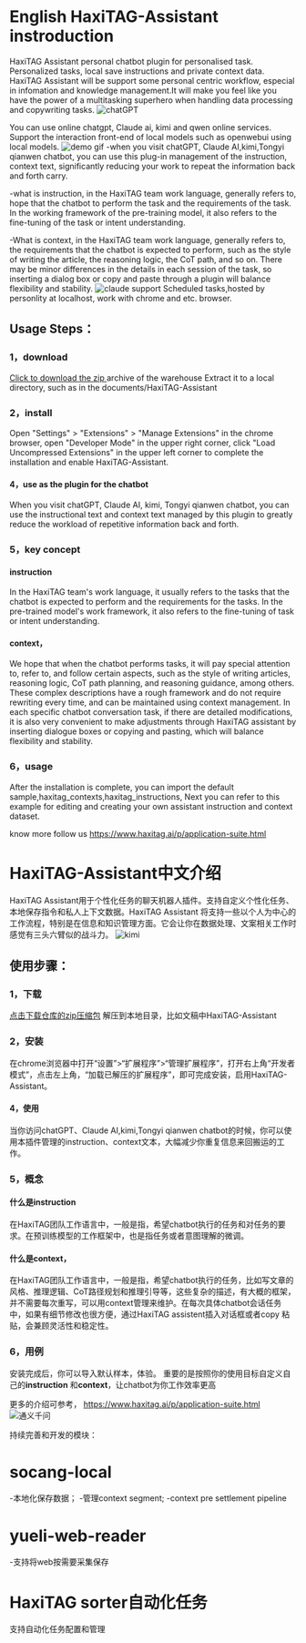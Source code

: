 # English HaxiTAG-Assistant instroduction
HaxiTAG Assistant personal chatbot plugin for personalised task. Personalized tasks, local save instructions and private context data. HaxiTAG Assistant will be support some personal centric workflow, especial in infomation and knowledge management.It will make you feel like you have the power of a multitasking superhero when handling data processing and copywriting tasks.
![chatGPT](https://github.com/zhyr/HaxiTAG-Assistant/blob/main/images/chatGPT.png)

You can use online chatgpt, Claude ai, kimi and qwen online services. Support the interaction front-end of local models such as openwebui using local models.
![demo gif](https://github.com/zhyr/HaxiTAG-Assistant/blob/main/images/20240914-085231.gif)
-when you visit chatGPT, Claude AI,kimi,Tongyi qianwen chatbot, you can use this plug-in management of the instruction, context text, significantly reducing your work to repeat the information back and forth carry.

-what is instruction, in the HaxiTAG team work language, generally refers to, hope that the chatbot to perform the task and the requirements of the task. In the working framework of the pre-training model, it also refers to the fine-tuning of the task or intent understanding.

-What is context, in the HaxiTAG team work language, generally refers to, the requirements that the chatbot is expected to perform, such as the style of writing the article, the reasoning logic, the CoT path, and so on. There may be minor differences in the details in each session of the task, so inserting a dialog box or copy and paste through a plugin will balance flexibility and stability.
![claude](https://github.com/zhyr/HaxiTAG-Assistant/blob/main/images/Claude.png)
 support Scheduled tasks,hosted by personlity at localhost, work with chrome and etc. browser.

## Usage Steps：
### 1，download
[Click to download the zip ](https://github.com/zhyr/HaxiTAG-Assistant/releases/tag/HaxiTAG-Assistant-v1.7.0)archive of the warehouse
Extract it to a local directory, such as in the documents/HaxiTAG-Assistant

### 2，install
Open "Settings" > "Extensions" > "Manage Extensions" in the chrome browser, open "Developer Mode" in the upper right corner, click "Load Uncompressed Extensions" in the upper left corner to complete the installation and enable HaxiTAG-Assistant.
#### 4，use as the plugin for the chatbot
When you visit chatGPT, Claude AI, kimi, Tongyi qianwen chatbot, you can use the instructional text and context text managed by this plugin to greatly reduce the workload of repetitive information back and forth.

### 5，key concept
#### instruction
In the HaxiTAG team's work language, it usually refers to the tasks that the chatbot is expected to perform and the requirements for the tasks. In the pre-trained model's work framework, it also refers to the fine-tuning of task or intent understanding.

#### context，
We hope that when the chatbot performs tasks, it will pay special attention to, refer to, and follow certain aspects, such as the style of writing articles, reasoning logic, CoT path planning, and reasoning guidance, among others. These complex descriptions have a rough framework and do not require rewriting every time, and can be maintained using context management. In each specific chatbot conversation task, if there are detailed modifications, it is also very convenient to make adjustments through HaxiTAG assistant by inserting dialogue boxes or copying and pasting, which will balance flexibility and stability.
### 6，usage
After the installation is complete, you can import the default sample,haxitag_contexts,haxitag_instructions,
Next you can refer to this example for editing and creating your own assistant instruction and context dataset.

know more follow us
https://www.haxitag.ai/p/application-suite.html

# HaxiTAG-Assistant中文介绍
HaxiTAG Assistant用于个性化任务的聊天机器人插件。支持自定义个性化任务、本地保存指令和私人上下文数据。HaxiTAG Assistant 将支持一些以个人为中心的工作流程，特别是在信息和知识管理方面。它会让你在数据处理、文案相关工作时感觉有三头六臂似的战斗力。
![kimi](https://github.com/zhyr/HaxiTAG-Assistant/blob/main/images/kimi.png)


## 使用步骤：
### 1，下载
[点击下载仓库的zip压缩包](https://github.com/zhyr/HaxiTAG-Assistant/releases/tag/HaxiTAG-Assistant-v1.7.0)
解压到本地目录，比如文稿中HaxiTAG-Assistant
### 2，安装
在chrome浏览器中打开“设置”>“扩展程序”>“管理扩展程序”，打开右上角“开发者模式”，点击左上角，“加载已解压的扩展程序”，即可完成安装，启用HaxiTAG-Assistant。
#### 4，使用
当你访问chatGPT、Claude AI,kimi,Tongyi qianwen chatbot的时候，你可以使用本插件管理的instruction、context文本，大幅减少你重复信息来回搬运的工作。
### 5，概念
#### 什么是instruction
在HaxiTAG团队工作语言中，一般是指，希望chatbot执行的任务和对任务的要求。在预训练模型的工作框架中，也是指任务或者意图理解的微调。

#### 什么是context，
在HaxiTAG团队工作语言中，一般是指，希望chatbot执行的任务，比如写文章的风格、推理逻辑、CoT路径规划和推理引导等，这些复杂的描述，有大概的框架，并不需要每次重写，可以用context管理来维护。在每次具体chatbot会话任务中，如果有细节修改也很方便，通过HaxiTAG assistent插入对话框或者copy 粘贴，会兼顾灵活性和稳定性。
### 6，用例
安装完成后，你可以导入默认样本，体验。
重要的是按照你的使用目标自定义自己的**instruction** 和**context**，让chatbot为你工作效率更高

更多的介绍可参考，
https://www.haxitag.ai/p/application-suite.html
![通义千问](https://github.com/zhyr/HaxiTAG-Assistant/blob/main/images/qianwen.png)

持续完善和开发的模块：

# socang-local
-本地化保存数据；
-管理context segment;
-context pre settlement pipeline

# yueli-web-reader
-支持将web按需要采集保存

# HaxiTAG sorter自动化任务
支持自动化任务配置和管理

